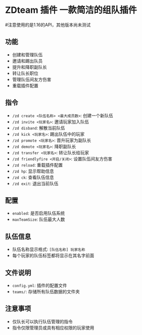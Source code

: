 # ZDteam 插件 一款简洁的组队插件

#注意使用的是1.16的API，其他版本尚未测试

## 功能
- 创建和管理队伍
- 邀请和踢出队员
- 提升和降职副队长
- 转让队长职位
- 管理队伍间友方伤害
- 重载插件配置

## 指令
- `/zd create <队伍名称> <最大成员数>`: 创建一个新队伍
- `/zd invite <玩家名>`: 邀请玩家加入队伍
- `/zd disband`: 解散当前队伍
- `/zd kick <玩家名>`: 踢出队伍中的玩家
- `/zd promote <玩家名>`: 晋升玩家为副队长
- `/zd demote <玩家名>`: 降职副队长
- `/zd transfer <玩家名>`: 转让队长给玩家
- `/zd friendlyfire <开启/关闭>`: 设置队伍间友方伤害
- `/zd reload`: 重载插件配置
- `/zd hp`: 显示帮助信息
- `/zd ck`: 查看队伍信息
- `/zd exit`: 退出当前队伍

## 配置
- `enabled`: 是否启用队伍系统
- `maxTeamSize`: 队伍最大人数

## 队伍信息
- 队伍名称显示格式: `[队伍名称] 玩家名称`
- 每个玩家的队伍标签都将显示在其名字前面

## 文件说明
- `config.yml`: 插件的配置文件
- `teams/`: 存储所有队伍数据的文件夹

## 注意事项
- 仅队长可以执行队伍管理的指令
- 指令仅限管理员或具有相应权限的玩家使用
